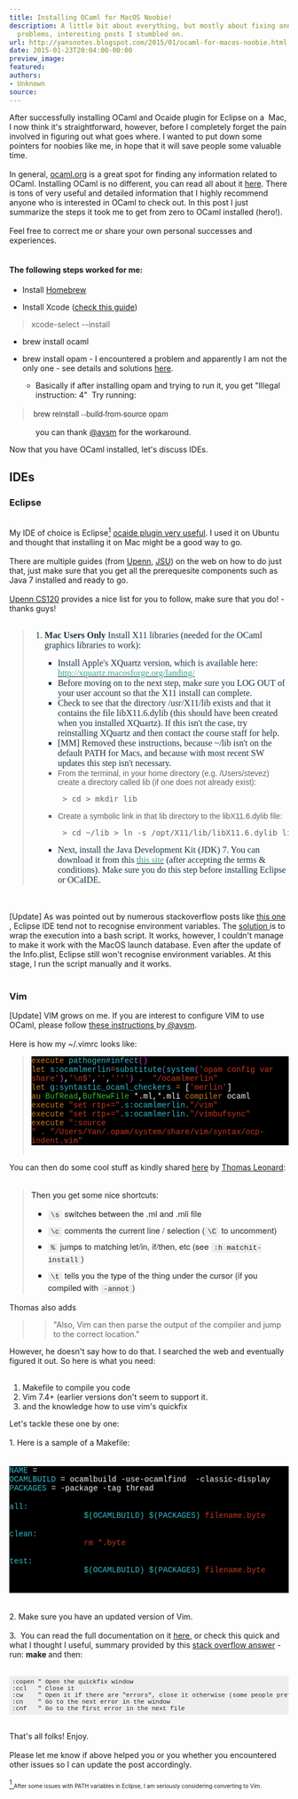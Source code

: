 ```yaml
---
title: Installing OCaml for MacOS Noobie!
description: A little bit about everything, but mostly about fixing annoying tech
  problems, interesting posts I stumbled on.
url: http://yansnotes.blogspot.com/2015/01/ocaml-for-macos-noobie.html
date: 2015-01-23T20:04:00-00:00
preview_image:
featured:
authors:
- Unknown
source:
---
```


<div dir="ltr" style="text-align: left;" trbidi="on">
After successfully installing OCaml and Ocaide plugin for Eclipse on a &nbsp;Mac, I now think it's straightforward, however, before I completely forget the pain involved in figuring out what goes where. I wanted to put down some pointers for noobies like me, in hope that it will save people some valuable time.<br/>
<br/>
In general, <a href="http://ocaml.org/">ocaml.org</a> is a great spot for finding any information related to OCaml. Installing OCaml is no different, you can read all about it <a href="https://ocaml.org/docs/install.html#MacOSX" target="_blank">here</a>. There is tons of very useful and detailed information that I highly recommend anyone who is interested in OCaml to check out. In this post I just summarize the steps it took me to get from zero to OCaml installed (hero!).<br/>
<br/>
Feel free to correct me or share your own personal successes and experiences.<br/>
<br/>
<h4 style="text-align: left;">
The following steps worked for me:</h4>
<ul style="text-align: left;">
<li>Install <a href="http://brew.sh/" target="_blank">Homebrew</a></li>
</ul>
<div>
<ul style="text-align: left;">
<li>Install Xcode (<a href="http://osxdaily.com/2014/02/12/install-command-line-tools-mac-os-x/" target="_blank">check this guide</a>)</li>
</ul>
<blockquote class="tr_bq">
xcode-select --install</blockquote>
<ul style="text-align: left;">
<li>brew install ocaml&nbsp;</li>
</ul>
</div>
<div>
<ul style="text-align: left;">
<li>brew install opam - I encountered a problem and apparently I am not the only one - see details and solutions <a href="https://github.com/ocaml/opam/issues/1853" target="_blank">here</a>.</li>
<ul>
<li>Basically if after installing opam and trying to run it, you get &quot;Illegal instruction: 4&quot; &nbsp;Try running:</li>
</ul>
</ul>
<blockquote class="tr_bq">
<span style="background-color: white; color: #333333; font-family: 'Helvetica Neue', Helvetica, 'Segoe UI', Arial, freesans, sans-serif; font-size: 14px; line-height: 22px;">&nbsp;</span><span style="background-color: white; color: #333333; font-family: 'Helvetica Neue', Helvetica, 'Segoe UI', Arial, freesans, sans-serif; font-size: 14px; line-height: 22px;">brew reinstall --build-from-source opam</span></blockquote>
<ul style="text-align: left;"><ul>you can thank&nbsp;<a href="https://github.com/avsm" target="_blank">@avsm</a>&nbsp;for the workaround.</ul>
</ul>
<ul style="text-align: left;"><ul>
</ul>
</ul>
</div>
<div>
Now that you have OCaml installed, let's discuss IDEs.</div>
<h2 style="text-align: left;">
IDEs</h2>
<h3 style="text-align: left;">
Eclipse&nbsp;</h3>
<div>
<br/></div>
<div>
My IDE of choice is Eclipse<a href="https://www.blogger.com/blogger.g?blogID=954580896613987338#1"><sup>1</sup></a> <a href="http://www.algo-prog.info/ocaide/" target="_blank">ocaide plugin very useful</a>. I used it on Ubuntu and thought that installing it on Mac might be a good way to go.</div>
<div>
<br/></div>
<div>
There are multiple guides (from <a href="http://www.seas.upenn.edu/~cis120/current/ocaml_setup.shtml - [404 Not Found]" target="_blank">Upenn</a>, <a href="http://www.cs.jhu.edu/~scott/pl/caml/ocaide.shtml - [404 Not Found]" target="_blank">JSU</a>) on the web on how to do just that, just make sure that you get all the prerequesite components such as Java 7 installed and ready to go.</div>
<div>
<br/></div>
<div>
<a href="http://www.seas.upenn.edu/~cis120/current/ocaml_setup.shtml - [404 Not Found]" target="_blank">Upenn CS120</a> provides a nice list for you to follow, make sure that you do! - thanks guys!</div>
<div>
<br/></div>
<blockquote class="tr_bq">
<ol>
<li style="color: #163243; font-family: Verdana; font-size: 16px; margin: 0px;"><b></b><b>Mac Users Only</b> Install X11 libraries (needed for the OCaml graphics libraries to work):</li>
<ul style="list-style-type: square;">
<li style="color: #163243; font-family: Verdana; font-size: 16px; margin: 0px;">Install Apple's XQuartz version, which is available here: <a href="http://xquartz.macosforge.org/landing/"><span style="color: #39a890; font-kerning: none;">http://xquartz.macosforge.org/landing/</span></a></li>
<li style="color: #163243; font-family: Verdana; font-size: 16px; margin: 0px;">Before moving on to the next step, make sure you LOG OUT of your user account so that the X11 install can complete.</li>
<li style="color: #163243; font-family: Verdana; font-size: 16px; margin: 0px;">Check to see that the directory /usr/X11/lib exists and that it contains the file libX11.6.dylib (this should have been created when you installed XQuartz). If this isn't the case, try reinstalling XQuartz and then contact the course staff for help.</li>
<li style="color: #163243; font-family: Verdana; font-size: 16px; margin: 0px;">[MM] Removed these instructions, because ~/lib isn't on the default PATH for Macs, and because with most recent SW updates this step isn't necessary.
</li>
<li><span style="font-family: Verdana, sans-serif;"> From the terminal, in your home directory (e.g. /Users/stevez) create a directory called lib (if one does not already exist): </span><pre> &gt; cd &gt; mkdir lib </pre>
</li>
<li><span style="font-family: Verdana, sans-serif;"> Create a symbolic link in that lib directory to the libX11.6.dylib file: </span><pre> &gt; cd ~/lib &gt; ln -s /opt/X11/lib/libX11.6.dylib libX11.6.dylib </pre>
</li>
<li style="color: #163243; font-family: Verdana; font-size: 16px; margin: 0px;">Next, install the Java Development Kit (JDK) 7. You can download it from this <a href="http://www.oracle.com/technetwork/java/javase/downloads/jdk7-downloads-1880260.html"><span style="color: #39a890; font-kerning: none;">this site</span></a> (after accepting the terms &amp; conditions). Make sure you do this step before installing Eclipse or OCaIDE.</li>
</ul>
</ol>
</blockquote>
<div>
<br/></div>
<div>
<br/>
[Update] As was pointed out by numerous stackoverflow posts like <a href="http://stackoverflow.com/questions/829749/launch-mac-eclipse-with-environment-variables-set" target="_blank">this one</a> , Eclipse IDE tend not to recognise environment variables. The <a href="http://stackoverflow.com/a/1182744" target="_blank">solution </a>is to wrap the execution into a bash script. It works, however, I couldn't manage to make it work with the MacOS launch database. Even after the update of the Info.plist, Eclipse still won't recognise environment variables. At this stage, I run the script manually and it works.<br/>
<br/>
<h3>
Vim&nbsp;</h3>
[Update] VIM grows on me. If you are interest to configure VIM to use OCaml, please follow <a href="http://anil.recoil.org/2013/10/03/merlin-and-vim.html" target="_blank">these instructions </a>by<a href="https://twitter.com/avsm" target="_blank"> @avsm</a>.<br/>
<br/>
Here is how my ~/.vimrc looks like:<br/>
<blockquote class="tr_bq">
<div style="background-color: black; color: #34bbc7; font-family: Courier; font-size: 14px;">
<span style="color: #ce7924;">execute</span><span style="color: whitesmoke;">&nbsp;</span>pathogen#infect<span style="color: #d53bd3;">()</span></div>
<div style="background-color: black; color: #c33720; font-family: Courier; font-size: 14px;">
<span style="color: #ce7924;">let</span><span style="color: whitesmoke;">&nbsp;</span><span style="color: #34bbc7;">s:ocamlmerlin</span><span style="color: #ce7924;">=</span><span style="color: #34bbc7;">substitute</span><span style="color: #d53bd3;">(</span><span style="color: #34bbc7;">system</span><span style="color: #d53bd3;">(</span>'opam config var share'<span style="color: #d53bd3;">)</span><span style="color: whitesmoke;">,</span>'\n$'<span style="color: whitesmoke;">,</span>''<span style="color: whitesmoke;">,</span>''''<span style="color: #d53bd3;">)</span><span style="color: whitesmoke;">&nbsp;</span><span style="color: #ce7924;">.</span><span style="color: whitesmoke;">&nbsp;&nbsp;</span>&quot;/ocamlmerlin&quot;</div>
<div style="background-color: black; color: #34bbc7; font-family: Courier; font-size: 14px;">
<span style="color: #ce7924;">let</span><span style="color: whitesmoke;">&nbsp;</span>g:syntastic_ocaml_checkers<span style="color: whitesmoke;">&nbsp;</span><span style="color: #ce7924;">=</span><span style="color: whitesmoke;">&nbsp;[</span><span style="color: #c33720;">'merlin'</span><span style="color: whitesmoke;">]</span></div>
<div style="background-color: black; color: whitesmoke; font-family: Courier; font-size: 14px;">
<span style="color: #ce7924;">au</span>&nbsp;<span style="color: #34bd26;">BufRead</span>,<span style="color: #34bd26;">BufNewFile</span>&nbsp;*.ml,*.mli&nbsp;<span style="color: #ce7924;">compiler</span>&nbsp;ocaml</div>
<div style="background-color: black; color: #c33720; font-family: Courier; font-size: 14px;">
<span style="color: #ce7924;">execute</span><span style="color: whitesmoke;">&nbsp;</span>&quot;set rtp+=&quot;<span style="color: #ce7924;">.</span><span style="color: #34bbc7;">s:ocamlmerlin</span><span style="color: #ce7924;">.</span>&quot;/vim&quot;</div>
<div style="background-color: black; color: #c33720; font-family: Courier; font-size: 14px;">
<span style="color: #ce7924;">execute</span><span style="color: whitesmoke;">&nbsp;</span>&quot;set rtp+=&quot;<span style="color: #ce7924;">.</span><span style="color: #34bbc7;">s:ocamlmerlin</span><span style="color: #ce7924;">.</span>&quot;/vimbufsync&quot;</div>
<div style="background-color: black; color: #c33720; font-family: Courier; font-size: 14px;">
<span style="color: #ce7924;">execute</span><span style="color: whitesmoke;">&nbsp;</span>&quot;:source &quot;<span style="color: whitesmoke;">&nbsp;</span><span style="color: #ce7924;">.</span><span style="color: whitesmoke;">&nbsp;</span>&quot;/Users/Yan/.opam/system/share/vim/syntax/ocp-indent.vim&quot;</div>
<div>
<br/></div>
</blockquote>
You can then do some cool stuff as kindly shared <a href="http://stackoverflow.com/a/17234163" target="_blank">here</a> by <a href="http://stackoverflow.com/users/50926/thomas-leonard" target="_blank">Thomas Leonard</a>:<br/>
<br/>
<blockquote class="tr_bq">
<div style="border: 0px; clear: both; color: #222222; font-family: 'Helvetica Neue', Helvetica, Arial, sans-serif; font-size: 15px; line-height: 19px; margin-bottom: 1em; padding: 0px;">
Then you get some nice shortcuts:</div>
<ul style="border: 0px; color: #222222; font-family: 'Helvetica Neue', Helvetica, Arial, sans-serif; font-size: 15px; line-height: 19px; list-style-image: initial; list-style-position: initial; margin: 0px 0px 1em 30px; padding: 0px;">
<li style="border: 0px; margin: 0px 0px 0.5em; padding: 0px; word-wrap: break-word;"><code style="background-color: #eeeeee; border: 0px; font-family: Consolas, Menlo, Monaco, 'Lucida Console', 'Liberation Mono', 'DejaVu Sans Mono', 'Bitstream Vera Sans Mono', 'Courier New', monospace, sans-serif; font-size: 13px; margin: 0px; padding: 1px 5px; white-space: pre-wrap;">\s</code>&nbsp;switches between the .ml and .mli file</li>
<li style="border: 0px; margin: 0px 0px 0.5em; padding: 0px; word-wrap: break-word;"><code style="background-color: #eeeeee; border: 0px; font-family: Consolas, Menlo, Monaco, 'Lucida Console', 'Liberation Mono', 'DejaVu Sans Mono', 'Bitstream Vera Sans Mono', 'Courier New', monospace, sans-serif; font-size: 13px; margin: 0px; padding: 1px 5px; white-space: pre-wrap;">\c</code>&nbsp;comments the current line / selection (<code style="background-color: #eeeeee; border: 0px; font-family: Consolas, Menlo, Monaco, 'Lucida Console', 'Liberation Mono', 'DejaVu Sans Mono', 'Bitstream Vera Sans Mono', 'Courier New', monospace, sans-serif; font-size: 13px; margin: 0px; padding: 1px 5px; white-space: pre-wrap;">\C</code>&nbsp;to uncomment)</li>
<li style="border: 0px; margin: 0px 0px 0.5em; padding: 0px; word-wrap: break-word;"><code style="background-color: #eeeeee; border: 0px; font-family: Consolas, Menlo, Monaco, 'Lucida Console', 'Liberation Mono', 'DejaVu Sans Mono', 'Bitstream Vera Sans Mono', 'Courier New', monospace, sans-serif; font-size: 13px; margin: 0px; padding: 1px 5px; white-space: pre-wrap;">%</code>&nbsp;jumps to matching let/in, if/then, etc (see&nbsp;<code style="background-color: #eeeeee; border: 0px; font-family: Consolas, Menlo, Monaco, 'Lucida Console', 'Liberation Mono', 'DejaVu Sans Mono', 'Bitstream Vera Sans Mono', 'Courier New', monospace, sans-serif; font-size: 13px; margin: 0px; padding: 1px 5px; white-space: pre-wrap;">:h matchit-install</code>)</li>
<li style="border: 0px; margin: 0px 0px 0.5em; padding: 0px; word-wrap: break-word;"><code style="background-color: #eeeeee; border: 0px; font-family: Consolas, Menlo, Monaco, 'Lucida Console', 'Liberation Mono', 'DejaVu Sans Mono', 'Bitstream Vera Sans Mono', 'Courier New', monospace, sans-serif; font-size: 13px; margin: 0px; padding: 1px 5px; white-space: pre-wrap;">\t</code>&nbsp;tells you the type of the thing under the cursor (if you compiled with&nbsp;<code style="background-color: #eeeeee; border: 0px; font-family: Consolas, Menlo, Monaco, 'Lucida Console', 'Liberation Mono', 'DejaVu Sans Mono', 'Bitstream Vera Sans Mono', 'Courier New', monospace, sans-serif; font-size: 13px; margin: 0px; padding: 1px 5px; white-space: pre-wrap;">-annot</code>)</li>
</ul>
<div style="border: 0px; clear: both; color: #222222; font-family: 'Helvetica Neue', Helvetica, Arial, sans-serif; font-size: 15px; line-height: 19px; margin-bottom: 1em; padding: 0px;">
</div>
</blockquote>
Thomas also adds<br/>
<blockquote class="tr_bq">
<blockquote class="tr_bq">
&quot;Also, Vim can then parse the output of the compiler and jump to the correct location.&quot;</blockquote>
</blockquote>
However, he doesn't say how to do that. I searched the web and eventually figured it out. So here is what you need:<br/>
<br/>
<ol style="text-align: left;">
<li>Makefile to compile you code</li>
<li>Vim 7.4+ (earlier versions don't seem to support it.</li>
<li>and the knowledge how to use vim's quickfix</li>
</ol>
<div>
Let's tackle these one by one:</div>
<div>
<br/></div>
<div>
1. Here is a sample of a Makefile:</div>
<div>
<br/></div>
<br/>
<div style="background-color: black; color: whitesmoke; font-family: Courier; font-size: 14px;">
<span style="color: #34bbc7; font-variant-ligatures: no-common-ligatures;">NAME </span>= <name_of_your_project></name_of_your_project></div>
<div>
<div style="background-color: black; color: whitesmoke; font-family: Courier; font-size: 14px;">
<span style="color: #34bbc7; font-variant-ligatures: no-common-ligatures;">OCAMLBUILD </span>= ocamlbuild -use-ocamlfind &nbsp;-classic-display</div>
<div style="background-color: black; color: whitesmoke; font-family: Courier; font-size: 14px;">
<span style="color: #34bbc7; font-variant-ligatures: no-common-ligatures;">PACKAGES </span>= -package <required packages=""> -tag thread</required></div>
<div style="background-color: black; color: whitesmoke; font-family: Courier; font-size: 14px; min-height: 17px;">
<br/></div>
<div style="background-color: black; color: #34bbc7; font-family: Courier; font-size: 14px;">
all:</div>
<div style="background-color: black; color: #c33720; font-family: Courier; font-size: 14px;">
&nbsp; &nbsp; &nbsp; &nbsp; &nbsp; &nbsp; &nbsp; &nbsp; <span style="color: #34bbc7; font-variant-ligatures: no-common-ligatures;">$(OCAMLBUILD)</span> <span style="color: #34bbc7; font-variant-ligatures: no-common-ligatures;">$(PACKAGES)</span> filename.byte&nbsp;</div>
<div style="background-color: black; color: whitesmoke; font-family: Courier; font-size: 14px; min-height: 17px;">
<br/></div>
<div style="background-color: black; color: #34bbc7; font-family: Courier; font-size: 14px;">
clean:</div>
<div style="background-color: black; color: #c33720; font-family: Courier; font-size: 14px;">
&nbsp; &nbsp; &nbsp; &nbsp; &nbsp; &nbsp; &nbsp; &nbsp; rm *.byte</div>
<div style="background-color: black; color: whitesmoke; font-family: Courier; font-size: 14px; min-height: 17px;">
<br/></div>
<div style="background-color: black; color: #34bbc7; font-family: Courier; font-size: 14px;">
test:&nbsp; &nbsp;</div>
<div style="background-color: black; color: #c33720; font-family: Courier; font-size: 14px;">
&nbsp; &nbsp; &nbsp; &nbsp; &nbsp; &nbsp; &nbsp; &nbsp; <span style="color: #34bbc7; font-variant-ligatures: no-common-ligatures;">$(OCAMLBUILD)</span> <span style="color: #34bbc7; font-variant-ligatures: no-common-ligatures;">$(PACKAGES)</span> filename.byte&nbsp;</div>
<div style="background-color: black; color: whitesmoke; font-family: Courier; font-size: 14px; min-height: 17px;">
<br/></div>
<div style="background-color: black; color: #34bbc7; font-family: Courier; font-size: 14px;">
<br/></div>
</div>
<br/>
<br/>
2. Make sure you have an updated version of Vim.<br/>
<br/>
3. &nbsp;You can read the full documentation on it <a href="http://vimdoc.sourceforge.net/htmldoc/quickfix.html" target="_blank">here</a>, or check this quick and what I thought I useful, summary provided by this <a href="http://stackoverflow.com/a/1747286" target="_blank">stack overflow answer</a>&nbsp;- run: <b>make </b>and then:<br/>
<br/>
<pre style="background-color: #eeeeee; border: 0px; color: #222222; font-family: Consolas, Menlo, Monaco, 'Lucida Console', 'Liberation Mono', 'DejaVu Sans Mono', 'Bitstream Vera Sans Mono', 'Courier New', monospace, sans-serif; font-size: 13px; margin-bottom: 1em; max-height: 600px; overflow: auto; padding: 5px; width: auto; word-wrap: normal;"><code style="border: 0px; font-family: Consolas, Menlo, Monaco, 'Lucida Console', 'Liberation Mono', 'DejaVu Sans Mono', 'Bitstream Vera Sans Mono', 'Courier New', monospace, sans-serif; margin: 0px; padding: 0px; white-space: inherit;">:copen &quot; Open the quickfix window
:ccl   &quot; Close it
:cw    &quot; Open it if there are &quot;errors&quot;, close it otherwise (some people prefer this)
:cn    &quot; Go to the next error in the window
:cnf   &quot; Go to the first error in the next file</code></pre>
<br/>
That's all folks! Enjoy.</div>
<div>
<br/></div>
<div>
Please let me know if above helped you or you whether you encountered other issues so I can update the post accordingly.<br/>
<br/>
<a href="https://www.blogger.com/blogger.g?blogID=954580896613987338#r1"><sup>1&nbsp;</sup></a><span style="font-size: x-small;">After some issues with PATH variables in Eclipse, I am seriously considering converting to Vim.</span><br/>
<div>
<br/></div>
</div>
</div>

